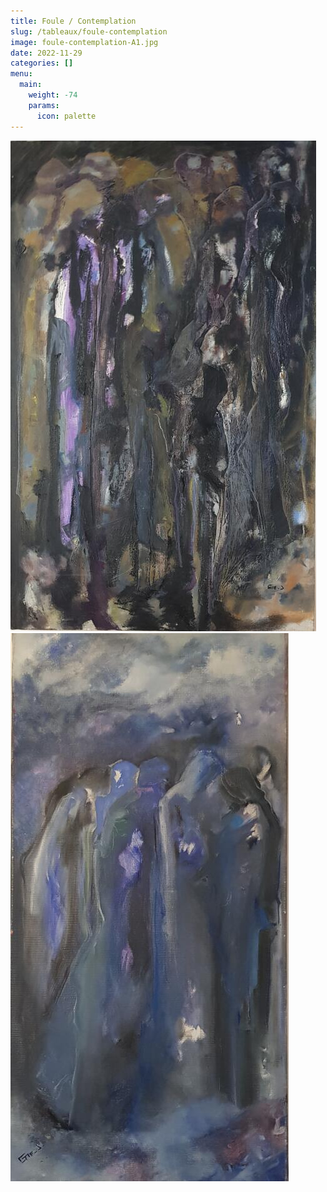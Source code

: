 ```yaml
---
title: Foule / Contemplation
slug: /tableaux/foule-contemplation
image: foule-contemplation-A1.jpg
date: 2022-11-29
categories: []
menu:
  main:
    weight: -74
    params:
      icon: palette
---
```


![La Foule Ref A1 116x73](foule-contemplation-A1.jpg) ![Contemplation Ref A2 100X50](foule-contemplation-A2.jpg) 



